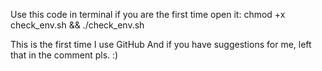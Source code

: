 Use this code in terminal if you are the first time open it:
chmod +x check_env.sh && ./check_env.sh

This is the first time I use GitHub
And if you have suggestions for me, left that in the comment pls.
:)
